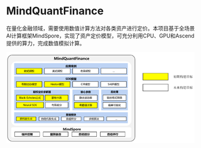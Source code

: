 # MindQuantFinance

在量化金融领域，需要使用数值计算方法对各类资产进行定价。本项目基于全场景AI计算框架MindSpore，实现了资产定价模型，可充分利用CPU、GPU和Ascend提供的算力，完成数值模拟计算。 

![框架概览](./overview.png)